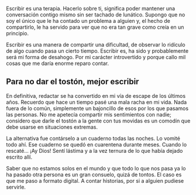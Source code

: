 Escribir es una terapia. Hacerlo sobre ti, significa poder mantener una conversación contigo mismo sin ser tachado de lunático. Supongo que no soy el único que le ha contado un problema a alguien y, el hecho de compartirlo, le ha servido para ver que no era tan grave como creía en un principio.

Escribir es una manera de compartir una dificultad, de observar lo ridículo de algo cuando pasa un cierto tiempo. Escribir es, ha sido y probablemente será mi forma de desahogo. Por mi carácter introvertido y porque callo mil cosas que me daría enorme reparo contar.

## Para no dar el tostón, mejor escribir

En definitiva, redactar se ha convertido en mi vía de escape de los últimos años. Recuerdo que hace un tiempo pasé una mala racha en mi vida. Nada fuera de lo común, simplemente un bajoncillo de esos por los que pasamos las personas. No me apetecía compartir mis sentimientos con nadie; considero que darle el tostón a la gente con tus movidas es un comodín que debe usarse en situaciones extremas.

La alternativa fue contárselo a un cuaderno todas las noches. Lo vomité todo ahí. Ese cuaderno se quedó en cuarentena durante meses. Cuando lo rescaté... ¡Ay Dios! Sentí lástima y a la vez ternura de lo que había dejado escrito allí.

Saber que no estamos solos en el mundo y que todo lo que nos pasa ya lo ha pasado otra persona es un gran consuelo, quizá de tontos. El caso es que me paso a formato digital. A contar historias, por si a alguien pudiese servirle.